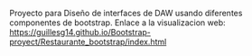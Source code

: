 Proyecto para Diseño de interfaces de DAW usando diferentes componentes de bootstrap.
Enlace a la visualizacion web: https://guillesg14.github.io/Bootstrap-proyect/Restaurante_bootstrap/index.html
